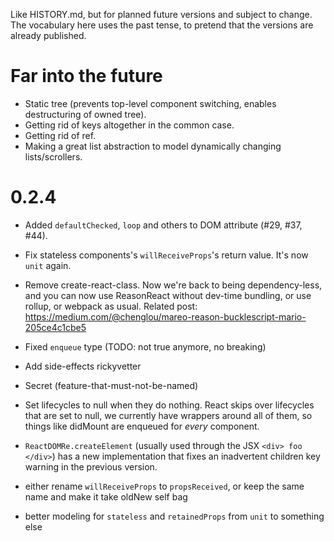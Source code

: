 Like HISTORY.md, but for planned future versions and subject to change. The vocabulary here uses the past tense, to pretend that the versions are already published.

# Far into the future

- Static tree (prevents top-level component switching, enables destructuring of owned tree).
- Getting rid of keys altogether in the common case.
- Getting rid of ref.
- Making a great list abstraction to model dynamically changing lists/scrollers.

# 0.2.4

- Added `defaultChecked`, `loop` and others to DOM attribute (#29, #37, #44).
- Fix stateless components's `willReceiveProps`'s return value. It's now `unit` again.
- Remove create-react-class. Now we're back to being dependency-less, and you can now use ReasonReact without dev-time bundling, or use rollup, or webpack as usual. Related post: https://medium.com/@chenglou/mareo-reason-bucklescript-mario-205ce4c1cbe5

- Fixed `enqueue` type (TODO: not true anymore, no breaking)
- Add side-effects rickyvetter
- Secret (feature-that-must-not-be-named)
- Set lifecycles to null when they do nothing. React skips over lifecycles that are set to null, we currently have wrappers around all of them, so things like didMount are enqueued for *every* component.
- `ReactDOMRe.createElement` (usually used through the JSX `<div> foo </div>`) has a new implementation that fixes an inadvertent children key warning in the previous version.
- either rename `willReceiveProps` to `propsReceived`, or keep the same name and make it take oldNew self bag
- better modeling for `stateless` and `retainedProps` from `unit` to something else
